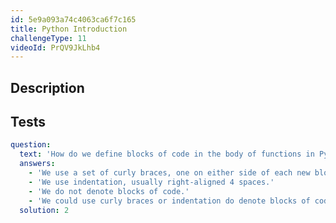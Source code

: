 ```yaml
---
id: 5e9a093a74c4063ca6f7c165
title: Python Introduction
challengeType: 11
videoId: PrQV9JkLhb4
---
```


## Description
<section id='description'>
</section>

## Tests
<section id='tests'>

```yml
question:
  text: 'How do we define blocks of code in the body of functions in Python?'
  answers:
    - 'We use a set of curly braces, one on either side of each new block of our code.'
    - 'We use indentation, usually right-aligned 4 spaces.' 
    - 'We do not denote blocks of code.'
    - 'We could use curly braces or indentation do denote blocks of code.'
  solution: 2
```

</section>

